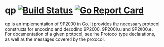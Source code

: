 # qp [![Build Status](https://travis-ci.org/joushou/qp.svg?branch=master)](https://travis-ci.org/joushou/qp) [![Go Report Card](https://goreportcard.com/badge/joushou/qp)](https://goreportcard.com/report/joushou/qp)

qp is an implementation of 9P2000 in Go. It provides the necessary protocol constructs for encoding and decoding 9P2000, 9P2000.u and 9P2000.e. For documentation of a given protocol, see the Protocol type declarations, as well as the messages covered by the protocol.
